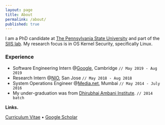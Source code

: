 ```yaml
---
layout: page
title: About
permalink: /about/
published: true
---
```


<!-- <a href="{{ site.baseurl }}/" class="site-avatar">
	<img style="max-width: 100%" src="{{ site.favicon.svg }}" />
</a> -->

I am a PhD candidate at [The Pennsylvania State University](https://www.psu.edu/)
and part of the [SIIS lab](http://siis.cse.psu.edu/).
My research focus is in OS Kernel Security, specifically Linux.

### Experience
* Software Engineering Intern @[Google](https://www.google.com/), Cambridge `// May 2019 - Aug 2019`
* Research Intern @[NIO](https://www.nio.com/), San Jose `// May 2018 - Aug 2018`
* System Operations Engineer @[Media.net](http://www.media.net/), Mumbai `// May 2014 - July 2016`
* My under-graduation was from [Dhirubhai Ambani Institute](https://www.daiict.ac.in). `// 2014 batch`

**Links.**
<!-- [Resume](https://resume.0xa.fun/resume.pdf) -->
[Curriculum Vitae](https://resume.0xa.fun/cv-res.pdf)
• [Google Scholar](https://scholar.google.com/citations?user=NjtxVEoAAAAJ)

<!--
**Some legal stuff.**
All content on this website are solely my opinions.
It does not represent my employer's opinions.
-->
